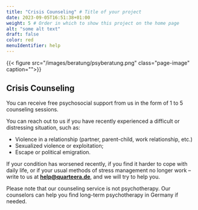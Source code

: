 ```yaml
---
title: "Crisis Counseling" # Title of your project
date: 2023-09-05T16:51:38+01:00
weight: 5 # Order in which to show this project on the home page
alt: "some alt text"
draft: false
color: red
menuIdentifier: help
---
```


{{< figure src="/images/beratung/psyberatung.png" class="page-image" caption="">}}

## Crisis Counseling

You can receive free psychosocial support from us in the form of 1 to 5 counseling sessions.

You can reach out to us if you have recently experienced a difficult or distressing situation, such as:
* Violence in a relationship (partner, parent-child, work relationship, etc.)
* Sexualized violence or exploitation;
* Escape or political emigration.

If your condition has worsened recently, if you find it harder to cope with daily life, or if your usual methods of stress management no longer work – write to us at **help@quarteera.de**, and we will try to help you.

Please note that our counseling service is not psychotherapy. Our counselors can help you find long-term psychotherapy in Germany if needed.
